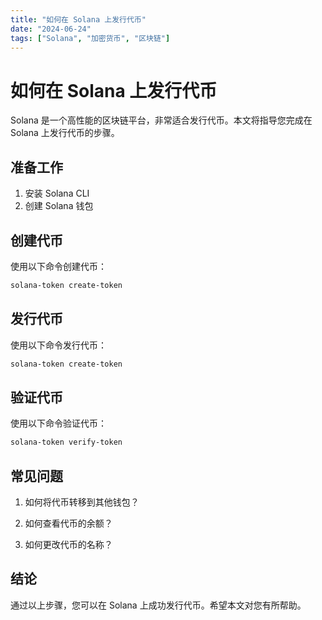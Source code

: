 ```yaml
---
title: "如何在 Solana 上发行代币"
date: "2024-06-24"
tags: ["Solana", "加密货币", "区块链"]
---
```


# 如何在 Solana 上发行代币

Solana 是一个高性能的区块链平台，非常适合发行代币。本文将指导您完成在 Solana 上发行代币的步骤。

## 准备工作

1. 安装 Solana CLI
2. 创建 Solana 钱包

## 创建代币

使用以下命令创建代币：

```bash
solana-token create-token
```

## 发行代币

使用以下命令发行代币：

```bash
solana-token create-token
```

## 验证代币

使用以下命令验证代币：

```bash
solana-token verify-token
```

## 常见问题

1. 如何将代币转移到其他钱包？

2. 如何查看代币的余额？

3. 如何更改代币的名称？

## 结论

通过以上步骤，您可以在 Solana 上成功发行代币。希望本文对您有所帮助。


